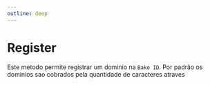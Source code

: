 ```yaml
---
outline: deep
---
```


# Register
Este metodo permite registrar um dominio na `Bako ID`. Por padrão os dominios sao cobrados pela quantidade de caracteres
atraves 
